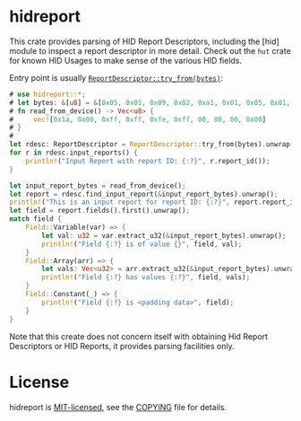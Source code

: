 # hidreport

 This crate provides parsing of HID Report Descriptors, including the [hid] module to inspect
 a report descriptor in more detail. Check out the `hut` crate for known HID Usages to make
 sense of the various HID fields.

 Entry point is usually [`ReportDescriptor::try_from(bytes)`](ReportDescriptor::try_from):

 ```rust
 # use hidreport::*;
 # let bytes: &[u8] = &[0x05, 0x01, 0x09, 0x02, 0xa1, 0x01, 0x05, 0x01, 0x09, 0x02, 0xa1, 0x02, 0x85, 0x1a, 0x09, 0x01, 0xa1, 0x00, 0x05, 0x09, 0x19, 0x01, 0x29, 0x05, 0x95, 0x05, 0x75, 0x01, 0x15, 0x00, 0x25, 0x01, 0x81, 0x02, 0x75, 0x03, 0x95, 0x01, 0x81, 0x01, 0x05, 0x01, 0x09, 0x30, 0x09, 0x31, 0x95, 0x02, 0x75, 0x10, 0x16, 0x01, 0x80, 0x26, 0xff, 0x7f, 0x81, 0x06, 0xa1, 0x02, 0x85, 0x12, 0x09, 0x48, 0x95, 0x01, 0x75, 0x02, 0x15, 0x00, 0x25, 0x01, 0x35, 0x01, 0x45, 0x0c, 0xb1, 0x02, 0x85, 0x1a, 0x09, 0x38, 0x35, 0x00, 0x45, 0x00, 0x95, 0x01, 0x75, 0x10, 0x16, 0x01, 0x80, 0x26, 0xff, 0x7f, 0x81, 0x06, 0xc0, 0xa1, 0x02, 0x85, 0x12, 0x09, 0x48, 0x75, 0x02, 0x15, 0x00, 0x25, 0x01, 0x35, 0x01, 0x45, 0x0c, 0xb1, 0x02, 0x35, 0x00, 0x45, 0x00, 0x75, 0x04, 0xb1, 0x01, 0x85, 0x1a, 0x05, 0x0c, 0x95, 0x01, 0x75, 0x10, 0x16, 0x01, 0x80, 0x26, 0xff, 0x7f, 0x0a, 0x38, 0x02, 0x81, 0x06, 0xc0, 0xc0, 0xc0, 0xc0, 0x05, 0x0c, 0x09, 0x01, 0xa1, 0x01, 0x05, 0x01, 0x09, 0x02, 0xa1, 0x02, 0x85, 0x1f, 0x05, 0x0c, 0x0a, 0x38, 0x02, 0x95, 0x01, 0x75, 0x10, 0x16, 0x01, 0x80, 0x26, 0xff, 0x7f, 0x81, 0x06, 0x85, 0x17, 0x06, 0x00, 0xff, 0x0a, 0x06, 0xff, 0x0a, 0x0f, 0xff, 0x15, 0x00, 0x25, 0x01, 0x35, 0x01, 0x45, 0x0c, 0x95, 0x02, 0x75, 0x02, 0xb1, 0x02, 0x0a, 0x04, 0xff, 0x35, 0x00, 0x45, 0x00, 0x95, 0x01, 0x75, 0x01, 0xb1, 0x02, 0x75, 0x03, 0xb1, 0x01, 0xc0, 0xc0];
 # fn read_from_device() -> Vec<u8> {
 #     vec![0x1a, 0x00, 0xff, 0xff, 0xfe, 0xff, 00, 00, 00, 0x00]
 # }
 #
 let rdesc: ReportDescriptor = ReportDescriptor::try_from(bytes).unwrap();
 for r in rdesc.input_reports() {
     println!("Input Report with report ID: {:?}", r.report_id());
 }

 let input_report_bytes = read_from_device();
 let report = rdesc.find_input_report(&input_report_bytes).unwrap();
 println!("This is an input report for report ID: {:?}", report.report_id());
 let field = report.fields().first().unwrap();
 match field {
     Field::Variable(var) => {
         let val: u32 = var.extract_u32(&input_report_bytes).unwrap();
         println!("Field {:?} is of value {}", field, val);
     }
     Field::Array(arr) => {
         let vals: Vec<u32> = arr.extract_u32(&input_report_bytes).unwrap();
         println!("Field {:?} has values {:?}", field, vals);
     }
     Field::Constant(_) => {
         println!("Field {:?} is <padding data>", field);
     }
 }
 ```

 Note that this create does not concern itself with obtaining Hid Report Descriptors or HID Reports,
 it provides parsing facilities only.

# License

hidreport is [MIT-licensed](https://spdx.org/licenses/MIT.html), see the [COPYING](COPYING) file for details.
